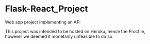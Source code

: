 # Flask-React_Project
Web app project implementing an API

This project was intended to be hosted on Heroku, hence the Procfile, however we deemed it monetarily unfeasible to do so.
